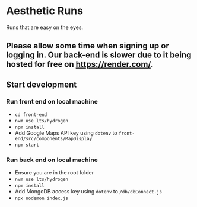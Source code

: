 # Aesthetic Runs

Runs that are easy on the eyes.

## Please allow some time when signing up or logging in. Our back-end is slower due to it being hosted for free on https://render.com/.

## Start development

### Run front end on local machine

- `cd front-end`
- `nvm use lts/hydrogen`
- `npm install`
- Add Google Maps API key using `dotenv` to `front-end/src/components/MapDisplay`
- `npm start`

### Run back end on local machine

- Ensure you are in the root folder
- `nvm use lts/hydrogen`
- `npm install`
- Add MongoDB access key using `dotenv` to `/db/dbConnect.js`
- `npx nodemon index.js`
